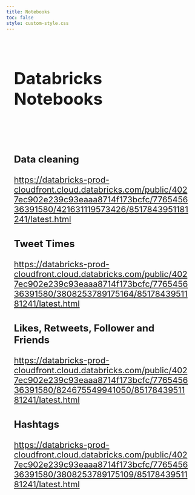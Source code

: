```yaml
---
title: Notebooks
toc: false
style: custom-style.css
---
```



<style>
/* Page-specific body override */
.body {
    font-size: 20px;
    line-height: 1.5;
}

/* Page-specific text container override */
.text-container {
  font-size: 22px; 
  align-items: center; /* Center content horizontally */
  margin: 0 auto; /* Center the wrapper itself */
  max-width: 900px; /* Match the text dimensions */
  padding: 20px; /* Add spacing around the edges */
}
</style>


<div class="text-container">

# Databricks Notebooks

<br />
<br />

### Data cleaning
https://databricks-prod-cloudfront.cloud.databricks.com/public/4027ec902e239c93eaaa8714f173bcfc/776545636391580/421631119573426/8517843951181241/latest.html

### Tweet Times
https://databricks-prod-cloudfront.cloud.databricks.com/public/4027ec902e239c93eaaa8714f173bcfc/776545636391580/3808253789175164/8517843951181241/latest.html

### Likes, Retweets, Follower and Friends
https://databricks-prod-cloudfront.cloud.databricks.com/public/4027ec902e239c93eaaa8714f173bcfc/776545636391580/824675549941050/8517843951181241/latest.html

### Hashtags
https://databricks-prod-cloudfront.cloud.databricks.com/public/4027ec902e239c93eaaa8714f173bcfc/776545636391580/3808253789175109/8517843951181241/latest.html


</div>